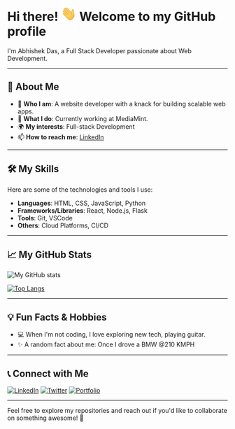# Hi there! <img src="https://raw.githubusercontent.com/ABSphreak/ABSphreak/master/gifs/Hi.gif" width="35"> Welcome to my GitHub profile

I'm Abhishek Das, a Full Stack Developer passionate about Web Development.

---

## 🚀 About Me

- 🌟 **Who I am**: A website developer with a knack for building scalable web apps.
- 🎯 **What I do**: Currently working at MediaMint.
- 🌍 **My interests**: Full-stack Development
- 📫 **How to reach me**: <a href="linkedin.com/in/abhishek-das-98038020b">LinkedIn</a>

---

## 🛠️ My Skills

Here are some of the technologies and tools I use:

- **Languages**: HTML, CSS, JavaScript, Python
- **Frameworks/Libraries**: React, Node.js, Flask
- **Tools**: Git, VSCode
- **Others**: Cloud Platforms, CI/CD

---

## 📈 My GitHub Stats

![My GitHub stats](https://github-readme-stats.vercel.app/api?username=codecraftedbyabhi&show_icons=true&theme=radical)

[![Top Langs](https://github-readme-stats.vercel.app/api/top-langs/?username=codecraftedbyabhi&layout=compact&theme=radical)](https://github.com/anuraghazra/github-readme-stats)



---

## 💡 Fun Facts & Hobbies

- 💻 When I'm not coding, I love exploring new tech, playing guitar.
- ✨ A random fact about me: Once I drove a BMW @210 KMPH

---

## 📞 Connect with Me

[![LinkedIn](https://img.shields.io/badge/LinkedIn-blue?style=for-the-badge&logo=linkedin&logoColor=white)](https://linkedin.com/in/abhishek-das-98038020b) [![Twitter](https://img.shields.io/badge/Twitter-blue?style=for-the-badge&logo=twitter&logoColor=white)](https://[twitter.com/your-username](https://x.com/AbhishekDa23839)) [![Portfolio](https://img.shields.io/badge/Portfolio-black?style=for-the-badge&logo=firefox&logoColor=white)](https://your-portfolio.com)

---

Feel free to explore my repositories and reach out if you'd like to collaborate on something awesome! 🚀
